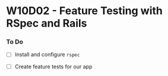 # W10D02 - Feature Testing with RSpec and Rails

### To Do
- [ ] Install and configure `rspec`
- [ ] Create feature tests for our app





